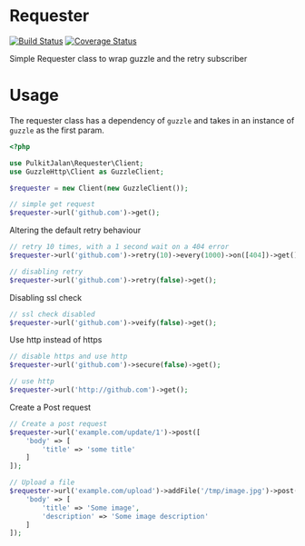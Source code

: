 Requester
=========

[![Build Status](https://travis-ci.org/pulkitjalan/requester.svg)](https://travis-ci.org/pulkitjalan/requester)
[![Coverage Status](https://coveralls.io/repos/pulkitjalan/requester/badge.png)](https://coveralls.io/r/pulkitjalan/requester)

Simple Requester class to wrap guzzle and the retry subscriber

# Usage

The requester class has a dependency of `guzzle` and takes in an instance of `guzzle` as the first param.

```php
<?php

use PulkitJalan\Requester\Client;
use GuzzleHttp\Client as GuzzleClient;

$requester = new Client(new GuzzleClient());

// simple get request
$requester->url('github.com')->get();
```

Altering the default retry behaviour
```php
// retry 10 times, with a 1 second wait on a 404 error
$requester->url('github.com')->retry(10)->every(1000)->on([404])->get();

// disabling retry
$requester->url('github.com')->retry(false)->get();
```

Disabling ssl check
```php
// ssl check disabled
$requester->url('github.com')->veify(false)->get();
```

Use http instead of https
```php
// disable https and use http
$requester->url('github.com')->secure(false)->get();

// use http
$requester->url('http://github.com')->get();
```

Create a Post request
```php
// Create a post request
$requester->url('example.com/update/1')->post([
    'body' => [
        'title' => 'some title'
    ]
]);

// Upload a file
$requester->url('example.com/upload')->addFile('/tmp/image.jpg')->post([
    'body' => [
        'title' => 'Some image',
        'description' => 'Some image description'
    ]
]);
```
